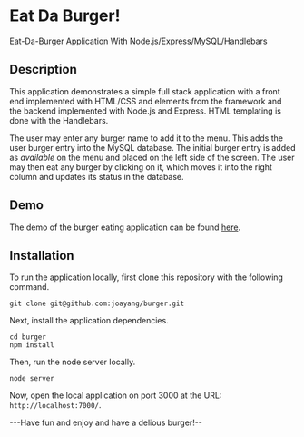 
# Eat Da Burger!
Eat-Da-Burger Application With Node.js/Express/MySQL/Handlebars

## Description

This application demonstrates a simple full stack application with a front end implemented with HTML/CSS and elements from the framework and the backend implemented with Node.js and Express. HTML templating is done with the Handlebars.

The user may enter any burger name to add it to the menu. This adds the user burger entry into the MySQL database. The initial burger entry is added as *available* on the menu and placed on the left side of the screen. The user may then eat any burger by clicking on it, which moves it into the right column and updates its status in the database.

## Demo

The demo of the burger eating application can be found [here](https://burger.herokuapp.com/).

## Installation

To run the application locally, first clone this repository with the following command.

	git clone git@github.com:joayang/burger.git
	
Next, install the application dependencies.

	cd burger
	npm install
	
Then, run the node server locally.

	node server
	
Now, open the local application on port 3000 at the URL: `http://localhost:7000/`.


---Have fun and enjoy and have a delious burger!--






